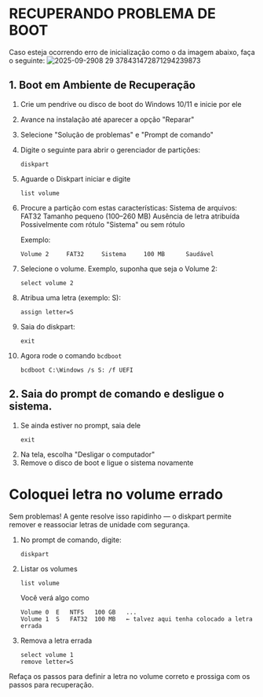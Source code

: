 # RECUPERANDO PROBLEMA DE BOOT

Caso esteja ocorrendo erro de inicialização como o da imagem abaixo, faça o seguinte:
![2025-09-2908 29 378431472871294239873](https://github.com/user-attachments/assets/813b1830-daa9-43a4-b617-31aeff482729)

## 1. Boot em Ambiente de Recuperação

1. Crie um pendrive ou disco de boot do Windows 10/11 e inicie por ele
2. Avance na instalação até aparecer a opção "Reparar"
3. Selecione "Solução de problemas" e "Prompt de comando"
4. Digite o seguinte para abrir o gerenciador de partições:
   ```
   diskpart
   ```
5. Aguarde o Diskpart iniciar e digite
   ```
   list volume
   ```
6. Procure a partição com estas características:
   Sistema de arquivos: FAT32
   Tamanho pequeno (100–260 MB)
   Ausência de letra atribuída
   Possivelmente com rótulo "Sistema" ou sem rótulo
   
   Exemplo:
   ```
   Volume 2     FAT32     Sistema     100 MB      Saudável
   ```
7. Selecione o volume. Exemplo, suponha que seja o Volume 2:
   ```
   select volume 2
   ```
8. Atribua uma letra (exemplo: S):
   ```
   assign letter=S
   ```
9. Saia do diskpart:
   ```
   exit
   ```
10. Agora rode o comando `bcdboot`
    ```
    bcdboot C:\Windows /s S: /f UEFI
    ```

## 2. Saia do prompt de comando e desligue o sistema.

1. Se ainda estiver no prompt, saia dele
   ```
   exit
   ```
1. Na tela, escolha "Desligar o computador"
1. Remove o disco de boot e ligue o sistema novamente

# Coloquei letra no volume errado
Sem problemas! A gente resolve isso rapidinho — o diskpart permite remover e reassociar letras de unidade com segurança.

1. No prompt de comando, digite:
   ```
   diskpart
   ```
2. Listar os volumes
   ```
   list volume
   ```
   Você verá algo como
   ```
   Volume 0  E   NTFS   100 GB   ...
   Volume 1  S   FAT32  100 MB   ← talvez aqui tenha colocado a letra errada
   ```
 3. Remova a letra errada
    ```
    select volume 1
    remove letter=S
    ```

  Refaça os passos para definir a letra no volume correto e prossiga com os passos para recuperação.
